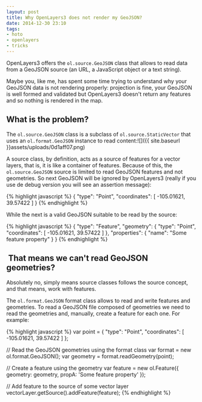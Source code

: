 ```yaml
---
layout: post
title: Why OpenLayers3 does not render my GeoJSON?
date: 2014-12-30 23:10
tags:
- hoto
- openlayers
- tricks
---
```

OpenLayers3 offers the `ol.source.GeoJSON` class that allows to read data from a GeoJSON source (an URL, a JavaScript object or a text string).

Maybe you, like me, has spent some time trying to understand why your GeoJSON data is not rendering properly: projection is fine, your GeoJSON is well formed and validated but OpenLayers3 doesn't return any features and so nothing is rendered in the map.

## What is the problem?

The `ol.source.GeoJSON` class is a subclass of `ol.source.StaticVector` that uses an `ol.format.GeoJSON` instance to read content:![]({{ site.baseurl }}assets/uploads/0d1aff07.png)

A source class, by definition, acts as a source of features for a vector layers, that is, it is like a container of features. Because of this, the `ol.source.GeoJSON` source is limited to read GeoJSON features and not geometries. So next GeoJSON will be ignored by OpenLayers3 (really if you use de debug version you will see an assertion message):

{% highlight javascript %}
{
    "type": "Point",
    "coordinates": [
        -105.01621,
        39.57422
    ]
}
{% endhighlight %}

While the next is a valid GeoJSON suitable to be read by the source:

{% highlight javascript %}
{
    "type": "Feature",
    "geometry": {
        "type": "Point",
        "coordinates": [
            -105.01621,
            39.57422
        ]
    },
    "properties": {
        "name": "Some feature property"
    }
}
{% endhighlight %}

##  That means we can't read GeoJSON geometries?

Absolutely no, simply means source classes follows the source concept, and that means, work with features.

The `ol.format.GeoJSON` format class allows to read and write features and geometries. To read a GeoJSON file composed of geometries we need to read the geometries and, manually, create a feature for each one. For example:

{% highlight javascript %}
var point = {
    "type": "Point",
    "coordinates": [
        -105.01621,
        39.57422
    ]
};

// Read the GeoJSON geometries using the format class
var format = new ol.format.GeoJSON();
var geometry = format.readGeometry(point);

// Create a feature using the geometry
var feature = new ol.Feature({
  geometry: geometry,
  propA: 'Some feature property'
});

// Add feature to the source of some vector layer
vectorLayer.getSource().addFeature(feature);
{% endhighlight %}
